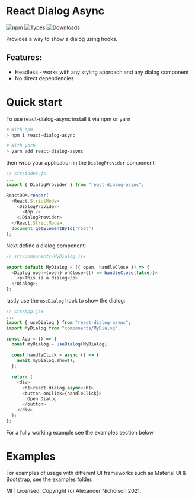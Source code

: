 # React Dialog Async

[![npm](https://img.shields.io/npm/v/react-dialog-async)](https://www.npmjs.com/package/react-dialog-async)
[![Types](https://img.shields.io/npm/types/react-dialog-async.svg)](https://www.npmjs.com/package/react-dialog-async)
[![Downloads](https://img.shields.io/npm/dt/react-dialog-async.svg)](https://www.npmjs.com/package/react-dialog-async)

Provides a way to show a dialog using hooks.

## Features:

- Headless - works with any styling approach and any dialog component
- No direct dependencies

# Quick start

To use react-dialog-async install it via npm or yarn

```sh
# With npm
> npm i react-dialog-async

# With yarn
> yarn add react-dialog-async
```

then wrap your application in the `DialogProvider` component:

```js
// src/index.js
...
import { DialogProvider } from "react-dialog-async";

ReactDOM.render(
  <React.StrictMode>
    <DialogProvider>
      <App />
    </DialogProvider>
  </React.StrictMode>,
  document.getElementById("root")
);
```

Next define a dialog component:

```js
// src/components/MyDialog.jsx

export default MyDialog = ({ open, handleClose }) => {
  <Dialog open={open} onClose={() => handleClose(false)}>
    <p>This is a dialog</p>
  </Dialog>;
};
```

lastly use the `useDialog` hook to show the dialog:
```js
// src/App.jsx
...
import { useDialog } from "react-dialog-async";
import MyDialog from "components/MyDialog";

const App = () => {
  const myDialog = useDialog(MyDialog);

  const handleClick = async () => {
    await myDialog.show();
  };

  return (
    <div>
      <h1>react-dialog-async</h1>
      <button onClick={handleClick}>
        Open Dialog
      </button>
    </div>
  );
};
```
For a fully working example see the examples section below 
# Examples

For examples of usage with different UI frameworks such as Material UI & Bootstrap, see the [examples](https://github.com/alexn400/react-dialog-async/tree/main/examples) folder.

MIT Licensed. Copyright (c) Alexander Nicholson 2021.
